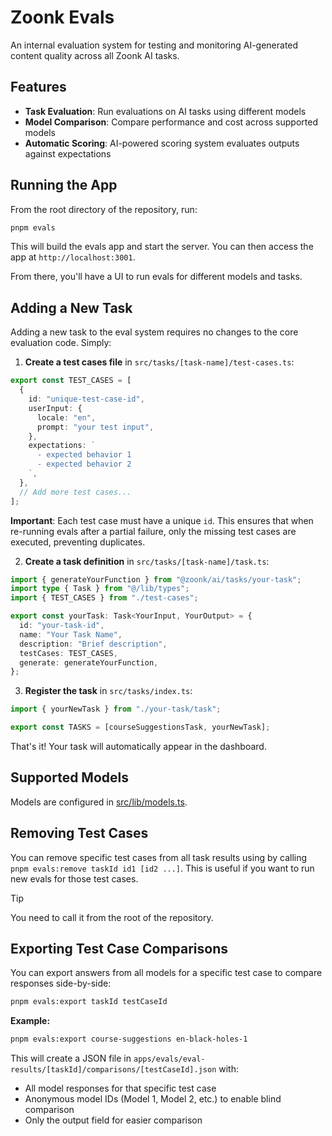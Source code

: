 # Zoonk Evals

An internal evaluation system for testing and monitoring AI-generated content quality across all Zoonk AI tasks.

## Features

- **Task Evaluation**: Run evaluations on AI tasks using different models
- **Model Comparison**: Compare performance and cost across supported models
- **Automatic Scoring**: AI-powered scoring system evaluates outputs against expectations

## Running the App

From the root directory of the repository, run:

```bash
pnpm evals
```

This will build the evals app and start the server. You can then access the app at `http://localhost:3001`.

From there, you'll have a UI to run evals for different models and tasks.

## Adding a New Task

Adding a new task to the eval system requires no changes to the core evaluation code. Simply:

1. **Create a test cases file** in `src/tasks/[task-name]/test-cases.ts`:

```typescript
export const TEST_CASES = [
  {
    id: "unique-test-case-id",
    userInput: {
      locale: "en",
      prompt: "your test input",
    },
    expectations: `
      - expected behavior 1
      - expected behavior 2
    `,
  },
  // Add more test cases...
];
```

**Important**: Each test case must have a unique `id`. This ensures that when re-running evals after a partial failure, only the missing test cases are executed, preventing duplicates.

2. **Create a task definition** in `src/tasks/[task-name]/task.ts`:

```typescript
import { generateYourFunction } from "@zoonk/ai/tasks/your-task";
import type { Task } from "@/lib/types";
import { TEST_CASES } from "./test-cases";

export const yourTask: Task<YourInput, YourOutput> = {
  id: "your-task-id",
  name: "Your Task Name",
  description: "Brief description",
  testCases: TEST_CASES,
  generate: generateYourFunction,
};
```

3. **Register the task** in `src/tasks/index.ts`:

```typescript
import { yourNewTask } from "./your-task/task";

export const TASKS = [courseSuggestionsTask, yourNewTask];
```

That's it! Your task will automatically appear in the dashboard.

## Supported Models

Models are configured in [src/lib/models.ts](./src/lib/models.ts).

## Removing Test Cases

You can remove specific test cases from all task results using by calling `pnpm evals:remove taskId id1 [id2 ...]`. This is useful if you want to run new evals for those test cases.

> [!TIP]
> You need to call it from the root of the repository.

## Exporting Test Case Comparisons

You can export answers from all models for a specific test case to compare responses side-by-side:

```bash
pnpm evals:export taskId testCaseId
```

**Example:**

```bash
pnpm evals:export course-suggestions en-black-holes-1
```

This will create a JSON file in `apps/evals/eval-results/[taskId]/comparisons/[testCaseId].json` with:

- All model responses for that specific test case
- Anonymous model IDs (Model 1, Model 2, etc.) to enable blind comparison
- Only the output field for easier comparison
